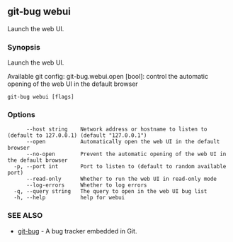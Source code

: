 ## git-bug webui

Launch the web UI.

### Synopsis

Launch the web UI.

Available git config:
  git-bug.webui.open [bool]: control the automatic opening of the web UI in the default browser


```
git-bug webui [flags]
```

### Options

```
      --host string    Network address or hostname to listen to (default to 127.0.0.1) (default "127.0.0.1")
      --open           Automatically open the web UI in the default browser
      --no-open        Prevent the automatic opening of the web UI in the default browser
  -p, --port int       Port to listen to (default to random available port)
      --read-only      Whether to run the web UI in read-only mode
      --log-errors     Whether to log errors
  -q, --query string   The query to open in the web UI bug list
  -h, --help           help for webui
```

### SEE ALSO

* [git-bug](git-bug.md)	 - A bug tracker embedded in Git.

